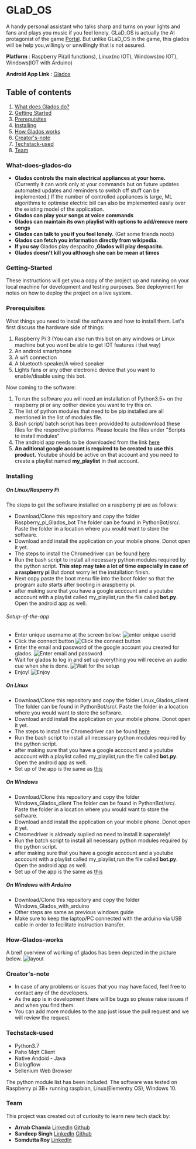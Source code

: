 # GLaD_OS

A handy personal assistant who talks sharp and turns on your lights and fans and plays you music if you feel lonely.
GLaD_OS is actually the AI protagonist of the game [Portal](https://store.steampowered.com/app/400/Portal/). But unlike GLaD_OS in the game, this glados will be help you,willingly or unwillingly that is not assured.

**Platform** : Raspberry Pi(all functions), Linux(no IOT), Windows(no IOT), Windows(IOT with Arduino)

**Android App Link** : [Glados](https://drive.google.com/file/d/1jObCxR3bFt-ClH5SYRpttJHcYlUBgH-j/view?usp=sharing)

## Table of contents

1. [What does Glados do?](#What-does-glados-do)
2. [Getting Started](#Getting-Started)
3. [Prerequisites](#Prerequisites)
4. [Installing](#Installing)
5. [How Glados works](#How-Glados-works)
6. [Creator's-note](#Creator's-note)
7. [Techstack-used](#Techstack-used)
8. [Team](#Team)

### What-does-glados-do

* **Glados controls the main electrical appliances at your home.** 
  (Currently it can work only at your commands but on future updates automated updates and reminders to switch off stuff can be implemented.) If the number of controlled appliances is large, ML algorithms to optimise electric bill can also be implemented easily over the existing model of the application.
* **Glados can play your songs at voice commands**
* **Glados can maintain its own playlist with options to add/remove more songs**
* **Glados can talk to you if you feel lonely.** (Get some friends noob)
* **Glados can fetch you information directly from wikipedia.**
* **If you say** Glados play despacito **,Glados will play despacito.**
* **Glados doesn't kill you although she can be mean at times**

### Getting-Started

These instructions will get you a copy of the project up and running on your local machine for development and testing purposes. See deployment for notes on how to deploy the project on a live system.

### Prerequisites

What things you need to install the software and how to install them.
Let's first discuss the hardware side of things:

1. Raspberry Pi 3 (You can also run this bot on any windows or Linux machine but you wont be able to get IOT features i that way)
2. An android smartphone
3. A wifi connection
4. A bluetooth speaker/A wired speaker
5. Lights fans or any other electronic device that you want to enable/disable using this bot.

Now coming to the software:

1. To run the software you will need an installation of Python3.5+ on the raspberry pi or any oother device you want to try this on.
2. The list of python modules that need to be pip installed are all mentioned in the list of modules file. 
3. Bash script/ batch script has been providded to autodownload these files for the respective platforms. Please locate the files under 
   "Scripts to install modules"
4. The android app needs to be downloaded from the link [here](https://www.google.com)
5. **An aditional google account is required to be created to use this product.** Youtube should be active on that account and you need    to create a playlist named **my_playlist** in that account. 

### Installing

##### **On Linux/Rasperry Pi**

The steps to get the software installed on a raspberry pi are as follows:

* Download/Clone this repository and copy the folder Raspberry_pi_Glados_bot 
  The folder can be found in PythonBot/src/. Paste the folder in a location where you would want to store the software.
* Download andd install the application on your mobile phone. Donot open it yet.
* The steps to install the Chromedriver can be found [here](https://github.com/Arnie09/GLaD_OS/blob/master/PythonBot/src/Raspberry_Pi_Glados_client/Chromedriver_Rasp/installation.md) 
* Run the bash script to install all necessary python modules required by the python script. **This step may take a lot of time especially in case of a raspberry pi** But donot worry let the installation finish.
* Next copy paste the boot menu file into the boot folder so that the program auto starts after booting in araspberry pi.
* after making sure that you have a google acccount and a youtube acccount with a playlist called my_playlist,run the file called 
  **bot.py**. Open the android app as well.
  
###### Setup-of-the-app
* Enter unique username at the screen below:
   ![enter unique userid](https://github.com/Arnie09/GLaD_OS/blob/master/images/App1.jpeg)
* Click the connect button
   ![Click the connect button](https://github.com/Arnie09/GLaD_OS/blob/master/images/App4.jpeg)
* Enter the email and password of the google account you created for glados.
   ![Enter email and password](https://github.com/Arnie09/GLaD_OS/blob/master/images/App3.jpeg)
* Wait for glados to log in and set up everything you will receive an audio cue when she is done.
   ![Wait for the setup](https://github.com/Arnie09/GLaD_OS/blob/master/images/App2.jpeg)
* Enjoy!
   ![Enjoy](https://github.com/Arnie09/GLaD_OS/blob/master/images/App5.jpeg)
   
##### **On Linux**

* Download/Clone this repository and copy the folder Linux_Glados_client 
  The folder can be found in PythonBot/src/. Paste the folder in a location where you would want to store the software.
* Download andd install the application on your mobile phone. Donot open it yet.
* The steps to install the Chromedriver can be found [here](https://github.com/Arnie09/GLaD_OS/blob/master/PythonBot/src/Raspberry_Pi_Glados_client/Chromedriver_Rasp/installation.md) 
* Run the bash script to install all necessary python modules required by the python script.
* after making sure that you have a google acccount and a youtube acccount with a playlist called my_playlist,run the file called 
  **bot.py**. Open the android app as well.
* Set up of the app is the same as [this](#Setup-of-the-app)

##### **On Windows**

* Download/Clone this repository and copy the folder Windows_Glados_client 
  The folder can be found in PythonBot/src/. Paste the folder in a location where you would want to store the software.
* Download andd install the application on your mobile phone. Donot open it yet.
* Chromedriver is aldready suplied no need to install it saperately!
* Run the batch script to install all necessary python modules required by the python script.
* after making sure that you have a google acccount and a youtube acccount with a playlist called my_playlist,run the file called 
  **bot.py**. Open the android app as well.
* Set up of the app is the same as [this](#Setup-of-the-app)

##### **On Windows with Arduino**

* Download/Clone this repository and copy the folder Windows_Glados_with_arduino
* Other steps are same as previous windows guide
* Make sure to keep the laptop/PC connected with the arduino via USB cable in order to fecilitate instruction transfer.

### How-Glados-works

A breif overview of working of glados has been depicted in the picture below.
![layout](https://github.com/Arnie09/GLaD_OS/blob/master/images/layout.jpg)

### Creator's-note

* In case of any problems or issues that you may have faced, feel free to contact any of the developers.
* As the app is in development there will be bugs so please raise issues if and when you find them.
* You can add more modules to the app just issue the pull request and we will review the request.

### Techstack-used

* Python3.7
* Paho Mqtt Client
* Native Andoid - Java
* Dialogflow
* Sellenium Web Browser

The python module list has been included.
The software was tested on Raspberry pi 3B+ running raspbian, Linux(Elementry OS), Windows 10.

### Team

This project was created out of curiosity to learn new tech stack by:
* **Arnab Chanda** 
   [LinkedIn](https://www.linkedin.com/in/arnab-chanda-aa671017a/)
   [Github](https://github.com/Arnie09)
* **Sandeep Singh**
   [LinkedIn](https://www.linkedin.com/in/sandeep-singh-850157184/)
   [Github](https://github.com/sandeep1103)
* **Somdutta Roy**
   [LinkedIn](https://www.linkedin.com/in/somdutta-roy-396329178/)
